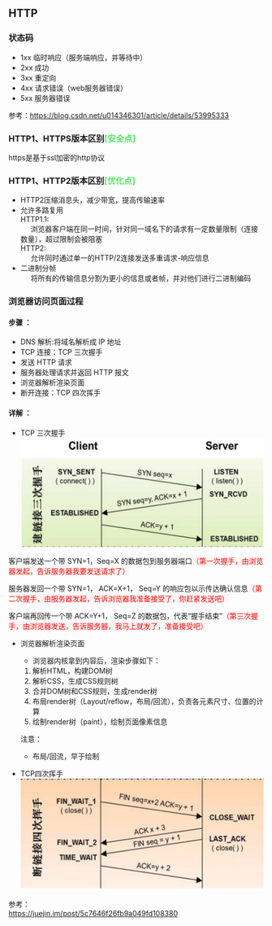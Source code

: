 <!-- toc -->  
## HTTP  
### 状态码   
+ 1xx 临时响应（服务端响应，并等待中）   
+ 2xx 成功   
+ 3xx 重定向   
+ 4xx 请求错误（web服务器错误）   
+ 5xx 服务器错误  

参考：https://blog.csdn.net/u014346301/article/details/53995333    
### HTTP1、HTTPS版本区别<b style="color:#52ea5f;">[安全点]</b>  
  https是基于ssl加密的http协议  
### HTTP1、HTTP2版本区别<b style="color:#52ea5f;">[优化点]</b>    
  + HTTP2压缩消息头，减少带宽，提高传输速率    
  + 允许多路复用    
    HTTP1.1:    
    <span style="display: inline-block;width:20px;">&nbsp;</span>浏览器客户端在同一时间，针对同一域名下的请求有一定数量限制（连接数量），超过限制会被阻塞   
    HTTP2:    
    <span style="display: inline-block;width:20px;">&nbsp;</span>允许同时通过单一的HTTP/2连接发送多重请求-响应信息      
  + 二进制分帧   
    <span style="display: inline-block;width:20px;">&nbsp;</span>将所有的传输信息分割为更小的信息或者帧，并对他们进行二进制编码  

### 浏览器访问页面过程  
#### 步骤 ：  
+ DNS 解析:将域名解析成 IP 地址  
+ TCP 连接：TCP 三次握手  
+ 发送 HTTP 请求  
+ 服务器处理请求并返回 HTTP 报文  
+ 浏览器解析渲染页面  
+ 断开连接：TCP 四次挥手  

#### 详解 ：  
+ TCP 三次握手  
![Image Text](./TCP三次握手.jpg)    

客户端发送一个带 SYN=1，Seq=X 的数据包到服务器端口<span style="color:red;background:#fff5f5;">（第一次握手，由浏览器发起，告诉服务器我要发送请求了）</span>  

服务器发回一个带 SYN=1， ACK=X+1， Seq=Y 的响应包以示传达确认信息<span style="color:red;background:#fff5f5;">（第二次握手，由服务器发起，告诉浏览器我准备接受了，你赶紧发送吧）</span>  

客户端再回传一个带 ACK=Y+1， Seq=Z 的数据包，代表“握手结束”<span style="color:red;background:#fff5f5;">（第三次握手，由浏览器发送，告诉服务器，我马上就发了，准备接受吧）</span>  

+ 浏览器解析渲染页面  
  + 浏览器内核拿到内容后，渲染步骤如下：  
  1. 解析HTML，构建DOM树  
  2. 解析CSS，生成CSS规则树  
  3. 合并DOM树和CSS规则，生成render树  
  4. 布局render树（Layout/reflow，布局/回流），负责各元素尺寸、位置的计算  
  5. 绘制render树（paint），绘制页面像素信息    

  注意：  
    + 布局/回流，早于绘制  

+ TCP四次挥手  
![Image Text](./TCP四次挥手.jpg)   

参考：  
https://juejin.im/post/5c7646f26fb9a049fd108380  
<!-- endtoc -->  
